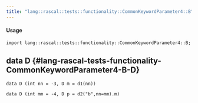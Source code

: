 ```yaml
---
title: "lang::rascal::tests::functionality::CommonKeywordParameter4::B"
---
```


#### Usage

`import lang::rascal::tests::functionality::CommonKeywordParameter4::B;`


## data D {#lang-rascal-tests-functionality-CommonKeywordParameter4-B-D}

```rascal
data D (int nn = -3, D m = d1(nn))
```

```rascal
data D (int mm = -4, D p = d2("b",nn=mm).m)
```

